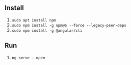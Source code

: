 ## Install

1. `sudo apt install npm`
2. `sudo npm install -g npm@6 --force --legacy-peer-deps`
3. `sudo npm install -g @angular/cli`

## Run
1. `ng serve --open`
